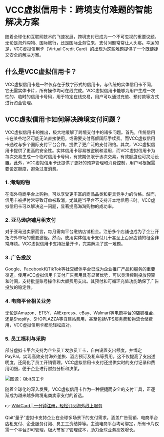 # VCC虚拟信用卡：跨境支付难题的智能解决方案

随着全球化和互联网技术的飞速发展，跨境支付已成为一个不可忽视的重要议题。无论是海外购物、国际旅行，还是国际业务往来，支付问题常常让人头疼。幸运的是，VCC虚拟信用卡（Virtual Credit Card）的出现为这些难题提供了一个既便捷又安全的解决方案。

## 什么是VCC虚拟信用卡？

VCC虚拟信用卡是一种仅存在于数字形式的信用卡。与传统的实体信用卡不同，它无需实体卡片，所有操作均可在线完成。VCC虚拟信用卡能够为用户生成一次性的、临时的信用卡号码，用于特定在线交易，用户可以通过充值、预付款等方式进行资金管理。

## VCC虚拟信用卡如何解决跨境支付问题？

VCC虚拟信用卡的推出，极大地缓解了跨境支付中的诸多问题。首先，传统信用卡在某些地区可能无法直接使用，或需要支付高额国际手续费。而VCC虚拟信用卡通过与多个国际支付平台合作，提供了更广泛的支付网络。其次，VCC虚拟信用卡提供了更高的安全性。实体信用卡容易被盗刷和滥用，而VCC虚拟信用卡为每次交易生成一个临时信用卡号码，有效期仅限于该次交易，有效额度也可灵活设置。此外，VCC虚拟信用卡还提供了更好的预算管理和消费控制，用户可根据需要设定额度，避免过度消费。

### 1. 海淘购物

在海外电商平台上购物，可以享受更丰富的商品品类和更具竞争力的价格。然而，信用卡被拒付常导致订单被取消，尤其是当平台不支持非本地信用卡时。VCC虚拟信用卡可以解决这一问题，显著提高海淘购物的成功率。

### 2. 亚马逊店铺月租支付

对于亚马逊卖家而言，每月需向平台缴纳店铺租金。注册多个店铺也成为了企业开拓海外市场的重要途径。然而，使用实体信用卡支付几十甚至上百家店铺的租金非常麻烦。VCC虚拟信用卡支持批量开卡，完美解决了这一难题。

### 3. 广告投放

Google、Facebook和TikTok等社交媒体平台已成为企业推广产品和服务的重要渠道。使用VCC虚拟信用卡支付广告费用具有显著优势，可以灵活控制投放预算和时间，支持批量账号操作和大额费用支出。其预付和可循环充值功能确保了广告投放的稳定性。

### 4. 电商平台相关业务

无论是Amazon、ETSY、AliExpress、eBay、Walmart等电商平台的店铺租金，还是Shopify、SHOPLAZZA等自建站费用，甚至包括VPS服务费和物流仓储费用，VCC虚拟信用卡都能轻松应对。

### 5. 员工福利与采购

部分虚拟卡平台支持为企业员工发放员工卡，自由设置支出额度，并绑定PayPal，实现高效支付海外差旅、酒店预订及租车等费用。这不仅提高了支出透明度，还简化了员工开销管理。VCC虚拟信用卡支付还提供实时的支付记录和费用明细，便于企业进行财务分析和决策。

![图源：Qbit员工卡](https://axss9gjoff.feishu.cn/space/api/box/stream/download/asynccode/?code=MzQ3NGRmNTk2NzlmMDEzMjMzMDAxNzYyNGUzYzhkOTJfWWV6RURKRElvdTF0bWVuN2tOTU1tSTZ6RWl0cVowT0pfVG9rZW46VHM1bGJsZkFUb1ZWcTh4bGt5RmMwR1FNbnQwXzE2ODYyOTYzMjE6MTY4NjI5OTkyMV9WNA)

随着全球化的深入发展，VCC虚拟信用卡作为一种便捷而安全的支付工具，正逐渐成为越来越多跨境电商卖家支付的首选。

👉 [WildCard | 一分钟注册，轻松订阅海外线上服务](https://bbtdd.com/WildCard)

Qbit“量子”虚拟卡支持企业在全球多场景下的支付需求，涵盖广告营销、电商平台店租支付、企业服务订阅、员工工资结算等。主流电商平台均可绑定，所有卡片仅需一个平台即可管理，极大节省了管理成本，助力全球业务高效增长。